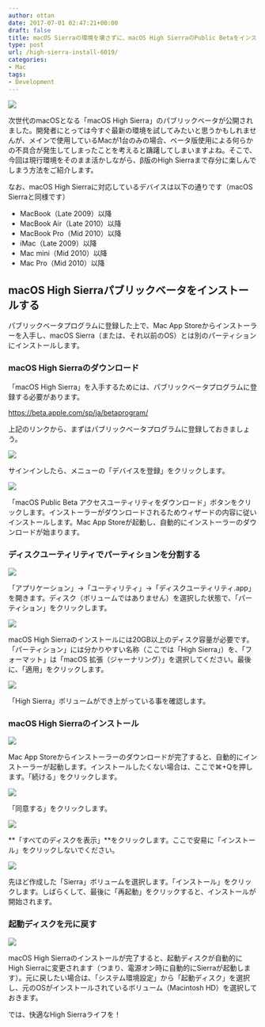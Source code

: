 ```yaml
---
author: ottan
date: 2017-07-01 02:47:21+00:00
draft: false
title: macOS Sierraの環境を壊さずに、macOS High SierraのPublic Betaをインストールする
type: post
url: /high-sierra-install-6019/
categories:
- Mac
tags:
- Development
---
```


![](/images/2017/06/170627-5951b1bf2aa6a.jpg)






次世代のmacOSとなる「macOS High Sierra」のパブリックベータが公開されました。開発者にとっては今すぐ最新の環境を試してみたいと思うかもしれませんが、メインで使用しているMacが1台のみの場合、ベータ版使用による何らかの不具合が発生してしまったことを考えると躊躇してしまいますよね。そこで、今回は現行環境をそのまま活かしながら、β版のHigh Sierraまで存分に楽しんでしまう方法をご紹介します。





なお、macOS High Sierraに対応しているデバイスは以下の通りです（macOS Sierraと同様です）






  * MacBook（Late 2009）以降
  * MacBook Air（Late 2010）以降
  * MacBook Pro（Mid 2010）以降
  * iMac（Late 2009）以降
  * Mac mini（Mid 2010）以降
  * Mac Pro（Mid 2010）以降




## macOS High Sierraパブリックベータをインストールする





パブリックベータプログラムに登録した上で、Mac App Storeからインストーラーを入手し、macOS Sierra（または、それ以前のOS）とは別のパーティションにインストールします。





### macOS High Sierraのダウンロード





「macOS High Sierra」を入手するためには、パブリックベータプログラムに登録する必要があります。



https://beta.apple.com/sp/ja/betaprogram/



上記のリンクから、まずはパブリックベータプログラムに登録しておきましょう。





![](/images/2017/06/170630-595665523b74a.png)






サインインしたら、メニューの「デバイスを登録」をクリックします。





![](/images/2017/06/170630-59566563e203f.png)






「macOS Public Beta アクセスユーティリティをダウンロード」ボタンをクリックします。インストーラーがダウンロードされるためウィザードの内容に従いインストールします。Mac App Storeが起動し、自動的にインストーラーのダウンロードが始まります。





### ディスクユーティリティでパーティションを分割する





![](/images/2017/11/171129-5a1ecab3555fa.png)






「アプリケーション」→「ユーティリティ」→「ディスクユーティリティ.app」を開きます。ディスク（ボリュームではありません）を選択した状態で、「パーティション」をクリックします。





![](/images/2017/06/170630-595665c7a9318.png)






macOS High Sierraのインストールには20GB以上のディスク容量が必要です。「パーティション」には分かりやすい名称（ここでは「High Sierra」）を、「フォーマット」は「macOS 拡張（ジャーナリング）」を選択してください。最後に、「適用」をクリックします。





![](/images/2017/07/170630-59566bcc38c8e.png)






「High Sierra」ボリュームができ上がっている事を確認します。





### macOS High Sierraのインストール





![](/images/2017/07/170630-59566bfbce1a1.png)






Mac App Storeからインストーラーのダウンロードが完了すると、自動的にインストーラーが起動します。インストールしたくない場合は、ここで⌘+Qを押します。「続ける」をクリックします。





![](/images/2017/07/170630-59566c4320552.png)






「同意する」をクリックします。





![](/images/2017/07/170630-59566c581033f.png)






**「すべてのディスクを表示」**をクリックします。ここで安易に「インストール」をクリックしないでください。





![](/images/2017/07/170630-5956815e440b2.png)






先ほど作成した「Sierra」ボリュームを選択します。「インストール」をクリックします。しばらくして、最後に「再起動」をクリックすると、インストールが開始されます。





### 起動ディスクを元に戻す





![](/images/2017/07/170701-59570d252c5ca.png)






macOS High Sierraのインストールが完了すると、起動ディスクが自動的にHigh Sierraに変更されます（つまり、電源オン時に自動的にSierraが起動します）。元に戻したい場合は、「システム環境設定」から「起動ディスク」を選択し、元のOSがインストールされているボリューム（Macintosh HD）を選択しておきます。





では、快適なHigh Sierraライフを！
